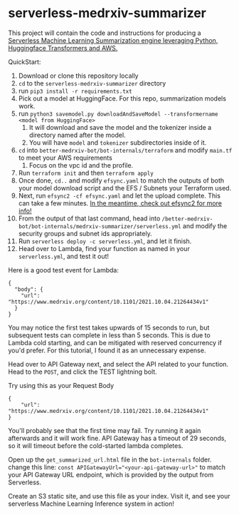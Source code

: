 # serverless-medrxiv-summarizer
This project will contain the code and instructions for producing a [Serverless Machine Learning Summarization engine leveraging Python, Huggingface Transformers and AWS.](https://medium.com/p/849921f5f558)

QuickStart:

1) Download or clone this repository locally
2) `cd` to the `serverless-medrxiv-summarizer` directory
3) run `pip3 install -r requirements.txt`
4) Pick out a model at HuggingFace. For this repo, summarization models work.
5) run `python3 savemodel.py downloadAndSaveModel --transformername <model from HuggingFace>`
   1) It will download and save the model and the tokenizer inside a directory named after the model.
   2) You will have `model` and `tokenizer` subdirectories inside of it.
6) `cd` into `better-medrxiv-bot/bot-internals/terraform` and modify `main.tf` to meet your AWS requirements
   1) Focus on the vpc id and the profile.
7) Run `terraform init` and then `terraform apply`
8) Once done, `cd..` and modify `efsync.yaml` to match the outputs of both your model download script and the EFS / Subnets your Terraform used.
9) Next, run `efsync2 -cf efsync.yaml` and let the upload complete. This can take a few minutes. [In the meantime, check out efsync2 for more info!](https://github.com/sean-bailey/efsync2)
10) From the output of that last command, head into `/better-medrxiv-bot/bot-internals/medrxiv-summarizer/serverless.yml` and modify the security groups and subnet ids appropriately.
11) Run `serverless deploy -c serverless.yml`, and let it finish.
12) Head over to Lambda, find your function as named in your `serverless.yml`, and test it out! 

Here is a good test event for Lambda:
```
{
  "body": {
    "url": "https://www.medrxiv.org/content/10.1101/2021.10.04.21264434v1"
  }
}
```

You may notice the first test takes upwards of 15 seconds to run, but subsequent tests can complete in less than 5 seconds. This is due to Lambda cold starting, and can be mitigated with reserved concurrency if you'd prefer. For this tutorial, I found it as an unnecessary expense.

Head over to API Gateway next, and select the API related to your function. Head to the `POST`, and click the TEST lightning bolt.

Try using this as your Request Body
```
{
    "url": "https://www.medrxiv.org/content/10.1101/2021.10.04.21264434v1"
}

```

You'll probably see that the first time may fail. Try running it again afterwards and it will work fine. API Gateway has a timeout of 29 seconds, so it will timeout before the cold-started lambda completes.


Open up the `get_summarized_url.html` file in the `bot-internals` folder.
change this line: 
`const APIGatewayUrl="<your-api-gateway-url>"`
to match your API Gateway URL endpoint, which is provided by the output from Serverless.

Create an S3 static site, and use this file as your index. Visit it, and see your serverless Machine Learning Inference system in action!



